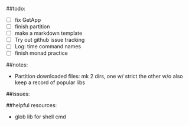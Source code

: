 ##todo: 
- [ ] fix GetApp
- [ ] finish partition
- [ ] make a markdown template
- [ ] Try out github issue tracking
- [ ] Log: time command names
- [ ] finish monad practice

##notes: 
- Partition downloaded files: mk 2 dirs, one w/ strict the other w/o also keep a record of popular libs

##issues: 


##helpful resources:
- glob lib for shell cmd
